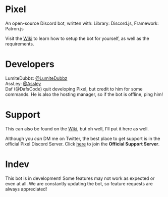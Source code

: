 # Pixel
An open-source Discord bot, written with: Library: Discord.js, Framework: Patron.js

Visit the <a href="https://github.com/LumiteDubbz/Pixel/wiki">Wiki</a> to learn how to setup the bot for yourself, as well as the requirements.

# Developers

LumiteDubbz: <a href="https://twitter.com/lumitedubbz">@LumiteDubbz</a><br>
AssLey: <a href="https://github.com/assley">@Assley</a><br>
Daf (@DafsCode) quit developing Pixel, but credit to him for some commands. He is also the hosting manager, so if the bot is offline, ping him! 


# Support

This can also be found on the <a href="https://github.com/LumiteDubbz/Pixel/wiki">Wiki</a>, but oh well, I'll put it here as well.

Although you <em>can</em> DM me on Twitter, the best place to get support is in the official Pixel Discord Server. Click <a href="https://discord.me/pixelsupport"><u>here</u></a> to join the <strong>Official Support Server</strong>.

# Indev

This bot is in development! Some features may not work as expected or even at all. We are constantly updating the bot, so feature requests are always appreciated!